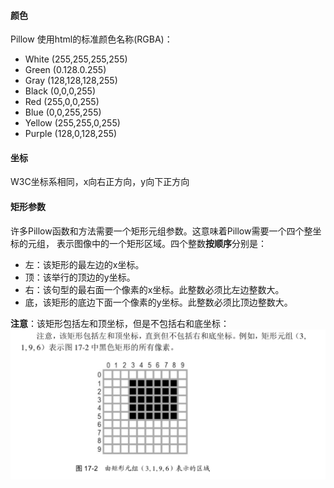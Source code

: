 #### 颜色
Pillow 使用html的标准颜色名称(RGBA)：
- White (255,255,255,255)
- Green (0.128.0.255)
- Gray (128,128,128,255)
- Black (0,0,0,255)
- Red (255,0,0,255)
- Blue (0,0,255,255)
- Yellow (255,255,0,255)
- Purple (128,0,128,255)

#### 坐标
W3C坐标系相同，x向右正方向，y向下正方向

#### 矩形参数
许多Pillow函数和方法需要一个矩形元组参数。这意味着Pillow需要一个四个整坐标的元组，
表示图像中的一个矩形区域。四个整数**按顺序**分别是：
- 左：该矩形的最左边的x坐标。
- 顶：该举行的顶边的y坐标。
- 右：该句型的最右面一个像素的x坐标。此整数必须比左边整数大。
- 底，该矩形的底边下面一个像素的y坐标。此整数必须比顶边整数大。

**注意**：该矩形包括左和顶坐标，但是不包括右和底坐标：
![Pillow矩形元组示例](./img/Pillow矩形元组示例.png)

